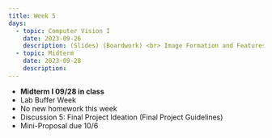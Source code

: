 ```yaml
---
title: Week 5
days:
  - topic: Computer Vision I
    date: 2023-09-26
    description: (Slides) (Boardwork) <br> Image Formation and Features <br> Reading - <a href = "https://link.springer.com/book/10.1007/978-0-387-21779-6">Textbook</a> Chapter 1, Chapter 2
  - topic: Midterm
    date: 2023-09-28
    description:
---
```


- **Midterm I 09/28 in class**
- Lab Buffer Week
- No new homework this week
- Discussion 5: Final Project Ideation (Final Project Guidelines)
- Mini-Proposal due 10/6

<a id="Week6"></a>